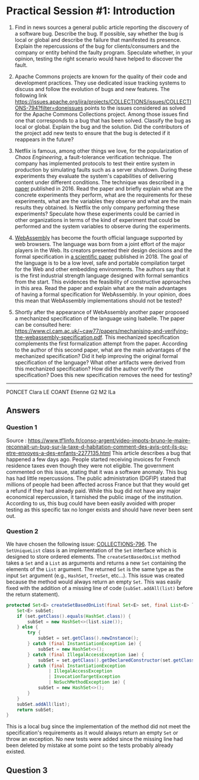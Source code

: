 # Practical Session #1: Introduction

1. Find in news sources a general public article reporting the discovery of a software bug. Describe the bug. If possible, say whether the bug is local or global and describe the failure that manifested its presence. Explain the repercussions of the bug for clients/consumers and the company or entity behind the faulty program. Speculate whether, in your opinion, testing the right scenario would have helped to discover the fault.

2. Apache Commons projects are known for the quality of their code and development practices. They use dedicated issue tracking systems to discuss and follow the evolution of bugs and new features. The following link https://issues.apache.org/jira/projects/COLLECTIONS/issues/COLLECTIONS-794?filter=doneissues points to the issues considered as solved for the Apache Commons Collections project. Among those issues find one that corresponds to a bug that has been solved. Classify the bug as local or global. Explain the bug and the solution. Did the contributors of the project add new tests to ensure that the bug is detected if it reappears in the future?

3. Netflix is famous, among other things we love, for the popularization of *Chaos Engineering*, a fault-tolerance verification technique. The company has implemented protocols to test their entire system in production by simulating faults such as a server shutdown. During these experiments they evaluate the system's capabilities of delivering content under different conditions. The technique was described in [a paper](https://arxiv.org/ftp/arxiv/papers/1702/1702.05843.pdf) published in 2016. Read the paper and briefly explain what are the concrete experiments they perform, what are the requirements for these experiments, what are the variables they observe and what are the main results they obtained. Is Netflix the only company performing these experiments? Speculate how these experiments could be carried in other organizations in terms of the kind of experiment that could be performed and the system variables to observe during the experiments.

4. [WebAssembly](https://webassembly.org/) has become the fourth official language supported by web browsers. The language was born from a joint effort of the major players in the Web. Its creators presented their design decisions and the formal specification in [a scientific paper](https://people.mpi-sws.org/~rossberg/papers/Haas,%20Rossberg,%20Schuff,%20Titzer,%20Gohman,%20Wagner,%20Zakai,%20Bastien,%20Holman%20-%20Bringing%20the%20Web%20up%20to%20Speed%20with%20WebAssembly.pdf) published in 2018. The goal of the language is to be a low level, safe and portable compilation target for the Web and other embedding environments. The authors say that it is the first industrial strength language designed with formal semantics from the start. This evidences the feasibility of constructive approaches in this area. Read the paper and explain what are the main advantages of having a formal specification for WebAssembly. In your opinion, does this mean that WebAssembly implementations should not be tested? 

5.  Shortly after the appearance of WebAssembly another paper proposed a mechanized specification of the language using Isabelle. The paper can be consulted here: https://www.cl.cam.ac.uk/~caw77/papers/mechanising-and-verifying-the-webassembly-specification.pdf. This mechanized specification complements the first formalization attempt from the paper. According to the author of this second paper, what are the main advantages of the mechanized specification? Did it help improving the original formal specification of the language? What other artifacts were derived from this mechanized specification? How did the author verify the specification? Does this new specification removes the need for testing?

---

PONCET Clara
LE COANT Etienne
G2 M2 ILa

## Answers

### Question 1

Source : https://www.tf1info.fr/conso-argent/video-impots-bruno-le-maire-reconnait-un-bug-sur-la-taxe-d-habitation-comment-des-avis-ont-ils-pu-etre-envoyes-a-des-enfants-2277135.html
This article describes a bug that happened a few days ago. People started receiving invoices for French residence taxes even though they were not eligible.
The government commented on this issue, stating that it was a software anomaly.
This bug has had little repercussions. The public administration (DGFIP) stated that millions of people had been affected across France but that they would get a refund if they had already paid.
While this bug did not have any major economical repercussion, it tarnished the public image of the institution.
According to us, this bug could have been easily avoided with proper testing as this specific tax no longer exists and should have never been sent out.

### Question 2

We have chosen the following issue: [COLLECTIONS-796](https://issues.apache.org/jira/browse/COLLECTIONS-796?jql=project%20%3D%20COLLECTIONS%20AND%20statusCategory%20%3D%20Done%20AND%20type%20%3D%20Bug%20%20ORDER%20BY%20updated%20DESC). The `SetUniqueList` class is an implementation of the `Set` interface which is designed to store ordered elements. The `createSetBasedOnList` method takes a `Set` and a `List` as arguments and returns a new `Set` containing the elements of the `List` argument. The returned `Set` is the same type as the input `Set` argument (e.g., `HashSet`, `TreeSet`, etc…).
This issue was created because the method would always return an empty `Set`. This was easily fixed with the addition of a missing line of code (`subSet.addAll(list)` before the return statement).

```java
protected Set<E> createSetBasedOnList(final Set<E> set, final List<E> list) {
    Set<E> subSet;
    if (set.getClass().equals(HashSet.class)) {
        subSet = new HashSet<>(list.size());
    } else {
        try {
            subSet = set.getClass().newInstance();
        } catch (final InstantiationException ie) {
            subSet = new HashSet<>();
        } catch (final IllegalAccessException iae) {
            subSet = set.getClass().getDeclaredConstructor(set.getClass()).newInstance(set);
        } catch (final InstantiationException
                | IllegalAccessException
                | InvocationTargetException
                | NoSuchMethodException ie) {
            subSet = new HashSet<>();
        }
    }
    subSet.addAll(list);
    return subSet;
}
```
This is a local bug since the implementation of the method did not meet the specification's requirements as it would always return an empty `Set` or throw an exception.
No new tests were added since the missing line had been deleted by mistake at some point so the tests probably already existed.

## Question 3

